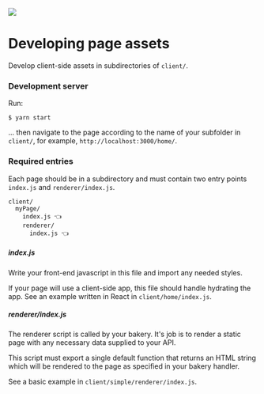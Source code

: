![](https://www.politico.com/interactives/cdn/images/badge.svg)

# Developing page assets

Develop client-side assets in subdirectories of `client/`.

### Development server

Run:

```
$ yarn start
```

... then navigate to the page according to the name of your subfolder in `client/`, for example, `http://localhost:3000/home/`.

### Required entries

Each page should be in a subdirectory and must contain two entry points `index.js` and `renderer/index.js`.

```
client/
  myPage/
    index.js 👈
    renderer/
      index.js 👈
```

##### index.js

Write your front-end javascript in this file and import any needed styles.

If your page will use a client-side app, this file should handle hydrating the app. See an example written in React in `client/home/index.js`.

##### renderer/index.js

The renderer script is called by your bakery. It's job is to render a static page with any necessary data supplied to your API.

This script must export a single default function that returns an HTML string which will be rendered to the page as specified in your bakery handler.

See a basic example in `client/simple/renderer/index.js`.
